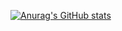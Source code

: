 [![Anurag's GitHub stats](https://github-readme-stats.vercel.app/api/FahriSahin=anuraghazra)](https://github.com/anuraghazra/github-readme-stats)
